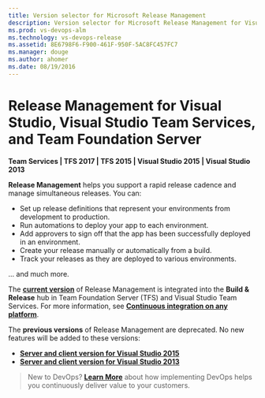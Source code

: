 ```yaml
---
title: Version selector for Microsoft Release Management
description: Version selector for Microsoft Release Management for Visual Studio, Visual Studio Team Services, and Team Foundation Server
ms.prod: vs-devops-alm
ms.technology: vs-devops-release
ms.assetid: 8E6798F6-F900-461F-950F-5AC8FC457FC7
ms.manager: douge
ms.author: ahomer
ms.date: 08/19/2016
---
```


# Release Management for Visual Studio, Visual Studio Team Services, and Team Foundation Server

**Team Services | TFS 2017 | TFS 2015 | Visual Studio 2015 | Visual Studio 2013**  

**Release Management** helps you support a rapid release cadence and manage simultaneous releases.
You can:

* Set up release definitions that represent your environments from development to production.
* Run automations to deploy your app to each environment.
* Add approvers to sign off that the app has been successfully deployed in an environment.
* Create your release manually or automatically from a build.
* Track your releases as they are deployed to various environments.

... and much more.

The **[current version](../build/overview.md)** of Release Management is integrated into the **Build &amp; Release** hub in
Team Foundation Server (TFS) and Visual Studio Team Services.
For more information, see **[Continuous integration on any platform](../build/overview.md)**. 

The **previous versions** of Release Management are deprecated. No new features will be added to these versions:

* **[Server and client version for Visual Studio 2015](overview-rm2015.md)**
* **[Server and client version for Visual Studio 2013](https://msdn.microsoft.com/library/dn217874%28v%3Dvs.120%29.aspx)**

> New to DevOps? **[Learn More](https://www.visualstudio.com/devops)** about how implementing DevOps helps you continuously deliver value to your customers.

